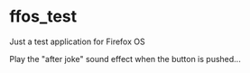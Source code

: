 ffos_test
=========

Just a test application for Firefox OS

Play the "after joke" sound effect when the button is pushed...
